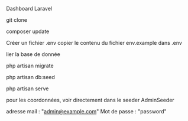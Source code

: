 Dashboard Laravel

git clone

composer update

Créer un fichier .env
copier le contenu du fichier env.example dans .env

lier la base de donnée

php artisan migrate

php artisan db:seed

php artisan serve

pour les coordonnées, voir directement dans le seeder AdminSeeder

adresse mail : "admin@example.com"
Mot de passe : "password"